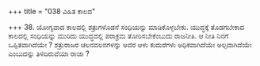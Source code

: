 +++
title = "038 ವಿಹಿತ ಕಾಲದ"

+++
38. ಯೋಗ್ಯವಾದ ಕಾಲದಲ್ಲಿ ಶತ್ರುಗಳೊಡನೆ ಸಂಧಿಯನ್ನು ಮಾಡಿಕೊಳ್ಳಬೇಕು. ಯುದ್ಧಕ್ಕೆ ತೊಡಗಬೇಕಾದ ಕಾಲದಲ್ಲಿ ಸಂಧಿಯನ್ನು ಮುರಿದು ಯುದ್ಧದಲ್ಲಿ ಪರಾಕ್ರಮ ತೋರಿಸಬೇಕೆಂಬುದು ರಾಜನೀತಿ. ಆ ನೀತಿ ನಿನಗೆ ಒಪ್ಪಿತವಾಗಿದೆಯೇ ? ಶತ್ರುರಾಜರ ಚಲನವಲನಗಳನ್ನು ಅವರ ಆಳು ಕುದುರೆಗಳು ಅಧಿಕವಾಗಿದೆಯೇ ಅಲ್ಪವಾಗಿದೆಯೇ ಎಂಬುದನ್ನು ತಿಳಿದಿರುವೆಯಾ ರಾಜಾ ?